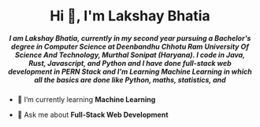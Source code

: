 <h1 align="center">Hi 👋, I'm Lakshay Bhatia</h1>
<h5 align="center">I am Lakshay Bhatia, currently in my second year pursuing a Bachelor's degree in Computer Science at Deenbandhu Chhotu Ram University Of Science And Technology, Murthal Sonipat (Haryana). I code in Java, Rust, Javascript, and Python and I have done full-stack web development in PERN Stack and I'm Learning Machine Learning in which all the basics are done like Python, maths, statistics, and</h5>


- 🌱 I’m currently learning **Machine Learning**

- 💬 Ask me about **Full-Stack Web Development**


